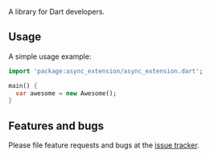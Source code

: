 A library for Dart developers.

## Usage

A simple usage example:

```dart
import 'package:async_extension/async_extension.dart';

main() {
  var awesome = new Awesome();
}
```

## Features and bugs

Please file feature requests and bugs at the [issue tracker][tracker].

[tracker]: http://example.com/issues/replaceme

